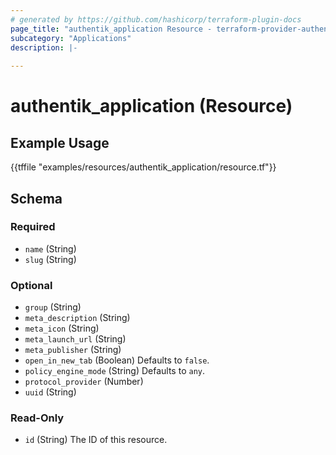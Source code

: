```yaml
---
# generated by https://github.com/hashicorp/terraform-plugin-docs
page_title: "authentik_application Resource - terraform-provider-authentik"
subcategory: "Applications"
description: |-
  
---
```


# authentik_application (Resource)



## Example Usage

{{tffile "examples/resources/authentik_application/resource.tf"}}

<!-- schema generated by tfplugindocs -->
## Schema

### Required

- `name` (String)
- `slug` (String)

### Optional

- `group` (String)
- `meta_description` (String)
- `meta_icon` (String)
- `meta_launch_url` (String)
- `meta_publisher` (String)
- `open_in_new_tab` (Boolean) Defaults to `false`.
- `policy_engine_mode` (String) Defaults to `any`.
- `protocol_provider` (Number)
- `uuid` (String)

### Read-Only

- `id` (String) The ID of this resource.



